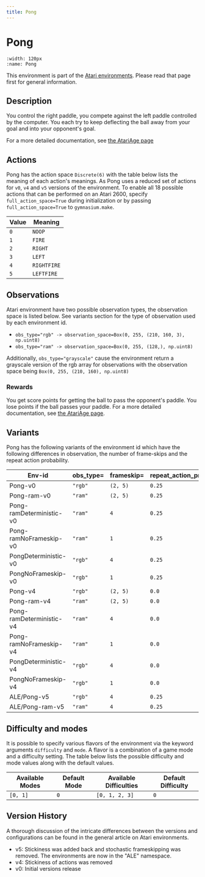 ```yaml
---
title: Pong
---
```


# Pong

```{figure} ../../_static/videos/atari/pong.gif
:width: 120px
:name: Pong
```

This environment is part of the <a href='..'>Atari environments</a>. Please read that page first for general information.

## Description

You control the right paddle, you compete against the left paddle controlled by the computer. You each try to keep deflecting the ball away from your goal and into your opponent's goal.

For a more detailed documentation, see [the AtariAge page](https://atariage.com/manual_html_page.php?SoftwareLabelID=587)

## Actions

Pong has the action space `Discrete(6)` with the table below lists the meaning of each action's meanings.
As Pong uses a reduced set of actions for `v0`, `v4` and `v5` versions of the environment.
To enable all 18 possible actions that can be performed on an Atari 2600, specify `full_action_space=True` during
initialization or by passing `full_action_space=True` to `gymnasium.make`.

| Value   | Meaning     |
|---------|-------------|
| `0`     | `NOOP`      |
| `1`     | `FIRE`      |
| `2`     | `RIGHT`     |
| `3`     | `LEFT`      |
| `4`     | `RIGHTFIRE` |
| `5`     | `LEFTFIRE`  |

## Observations

Atari environment have two possible observation types, the observation space is listed below.
See variants section for the type of observation used by each environment id.

- `obs_type="rgb" -> observation_space=Box(0, 255, (210, 160, 3), np.uint8)`
- `obs_type="ram" -> observation_space=Box(0, 255, (128,), np.uint8)`

Additionally, `obs_type="grayscale"` cause the environment return a grayscale version of the rgb array for observations with the observation space being `Box(0, 255, (210, 160), np.uint8)`
### Rewards

You get score points for getting the ball to pass the opponent's paddle. You lose points if the ball passes your paddle.
For a more detailed documentation, see [the AtariAge page](https://atariage.com/manual_html_page.php?SoftwareLabelID=587).

## Variants

Pong has the following variants of the environment id which have the following differences in observation,
the number of frame-skips and the repeat action probability.

| Env-id                   | obs_type=   | frameskip=   | repeat_action_probability=   |
|--------------------------|-------------|--------------|------------------------------|
| Pong-v0                  | `"rgb"`     | `(2, 5)`     | `0.25`                       |
| Pong-ram-v0              | `"ram"`     | `(2, 5)`     | `0.25`                       |
| Pong-ramDeterministic-v0 | `"ram"`     | `4`          | `0.25`                       |
| Pong-ramNoFrameskip-v0   | `"ram"`     | `1`          | `0.25`                       |
| PongDeterministic-v0     | `"rgb"`     | `4`          | `0.25`                       |
| PongNoFrameskip-v0       | `"rgb"`     | `1`          | `0.25`                       |
| Pong-v4                  | `"rgb"`     | `(2, 5)`     | `0.0`                        |
| Pong-ram-v4              | `"ram"`     | `(2, 5)`     | `0.0`                        |
| Pong-ramDeterministic-v4 | `"ram"`     | `4`          | `0.0`                        |
| Pong-ramNoFrameskip-v4   | `"ram"`     | `1`          | `0.0`                        |
| PongDeterministic-v4     | `"rgb"`     | `4`          | `0.0`                        |
| PongNoFrameskip-v4       | `"rgb"`     | `1`          | `0.0`                        |
| ALE/Pong-v5              | `"rgb"`     | `4`          | `0.25`                       |
| ALE/Pong-ram-v5          | `"ram"`     | `4`          | `0.25`                       |

## Difficulty and modes

It is possible to specify various flavors of the environment via the keyword arguments `difficulty` and `mode`.
A flavor is a combination of a game mode and a difficulty setting. The table below lists the possible difficulty and mode values
along with the default values.

| Available Modes   | Default Mode   | Available Difficulties   | Default Difficulty   |
|-------------------|----------------|--------------------------|----------------------|
| `[0, 1]`          | `0`            | `[0, 1, 2, 3]`           | `0`                  |

## Version History

A thorough discussion of the intricate differences between the versions and configurations can be found in the general article on Atari environments.

* v5: Stickiness was added back and stochastic frameskipping was removed. The environments are now in the "ALE" namespace.
* v4: Stickiness of actions was removed
* v0: Initial versions release
